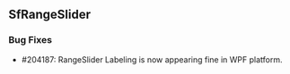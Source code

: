 ## SfRangeSlider

### Bug Fixes

* \#204187: RangeSlider Labeling is now appearing fine in WPF platform.